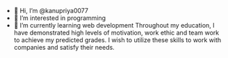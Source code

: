 - 👋 Hi, I’m @kanupriya0077
- 👀 I’m interested in programming
- 🌱 I’m currently learning web development
Throughout my education, I have demonstrated high levels of motivation, work ethic and team work to achieve my predicted grades. I wish to utilize these skills to work with companies and satisfy their needs.
<!---
kanupriya0077/kanupriya0077 is a ✨ special ✨ repository because its `README.md` (this file) appears on your GitHub profile.
You can click the Preview link to take a look at your changes.
--->
